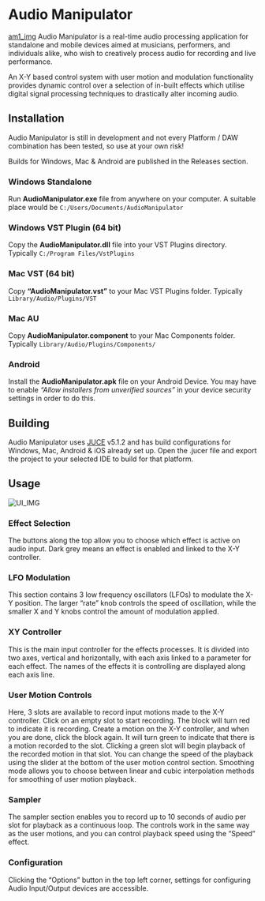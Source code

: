 # Audio Manipulator
[am1_img](https://i.imgur.com/7WMaRet.png)
Audio Manipulator is a real-time audio processing application for standalone and mobile devices aimed at musicians, performers, and individuals alike, who wish to creatively process audio for recording and live performance. 

An X-Y based control system with user motion and modulation functionality provides dynamic control over a selection of in-built effects which utilise digital signal processing techniques to drastically alter incoming audio. 

## Installation
Audio Manipulator is still in development and not every Platform / DAW combination has been tested, so use at your own risk!

Builds for Windows, Mac & Android are published in the Releases section.

### Windows Standalone
Run **AudioManipulator.exe** file from anywhere on your computer. 
A suitable place would be `C:/Users/Documents/AudioManipulator`

### Windows VST Plugin (64 bit)
Copy the **AudioManipulator.dll** file into your VST Plugins directory.
Typically `C:/Program Files/VstPlugins` 

### Mac VST (64 bit)
Copy **“AudioManipulator.vst”** to your Mac VST Plugins folder. 
Typically `Library/Audio/Plugins/VST`

### Mac AU
Copy **AudioManipulator.component** to your Mac Components folder.
Typically `Library/Audio/Plugins/Components/`

### Android
Install the **AudioManipulator.apk** file on your Android Device.
You may have to enable *“Allow installers from unverified sources”* in your device security settings in order to do this. 

## Building
Audio Manipulator uses [JUCE](https://juce.com/) v5.1.2 and has build configurations for Windows, Mac, Android & iOS already set up.
Open the .jucer file and export the project to your selected IDE to build for that platform.

## Usage

![UI_IMG](https://i.imgur.com/Gtt7DKS.png)

### Effect Selection
The buttons along the top allow you to choose which effect is active on audio input. Dark grey means an effect is enabled and linked to the X-Y controller. 

### LFO Modulation 
This section contains 3 low frequency oscillators (LFOs) to modulate the X-Y position. The larger “rate” knob controls the speed of oscillation, while the smaller X and Y knobs control the amount of modulation applied. 

### XY Controller 
This is the main input controller for the effects processes. It is divided into two axes, vertical and horizontally, with each axis linked to a parameter for each effect. The names of the effects it is controlling are displayed along each axis line. 

### User Motion Controls
Here, 3 slots are available to record input motions made to the X-Y controller. Click on an empty slot to start recording. The block will turn red to indicate it is recording. Create a motion on the X-Y controller, and when you are done, click the block again. It will turn green to indicate that there is a motion recorded to the slot. Clicking a green slot will begin playback of the recorded motion in that slot. You can change the speed of the playback using the slider at the bottom of the user motion control section. Smoothing mode allows you to choose between linear and cubic interpolation methods for smoothing of user motion playback. 
### Sampler
The sampler section enables you to record up to 10 seconds of audio per slot for playback as a continuous loop. The controls work in the same way as the user motions, and you can control playback speed using the “Speed” effect. 
### Configuration
Clicking the “Options” button in the top left corner, settings for configuring Audio Input/Output devices are accessible. 
